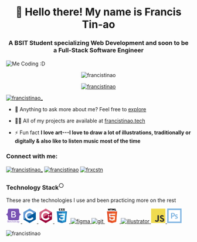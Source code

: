 <h1 align="center">👋 Hello there! My name is Francis Tin-ao</h1>
<h3 align="center">A BSIT Student specializing Web Development and soon to be a Full-Stack Software Engineer</h3>
<img align="center" alt="Me Coding :D" width="1000" src="https://uploads-ssl.webflow.com/5eab2bf18090600d143eb5d9/6077af2f2cf4c128dcea11c5_Saly-13.png">

<p align="center"> <img src="https://komarev.com/ghpvc/?username=francistinao&label=Profile%20views&color=0e75b6&style=flat" alt="francistinao" width="140"/> </p>

<p align="center"> <a href="https://github.com/ryo-ma/github-profile-trophy"><img src="https://github-profile-trophy.vercel.app/?username=francistinao" alt="francistinao" /></a> </p>

<p align="left"> <a href="https://twitter.com/francistinao_" target="blank"><img src="https://img.shields.io/twitter/follow/francistinao_?logo=twitter&style=for-the-badge" alt="francistinao_" /></a> </p>

- 💬 Anything to ask more about me? Feel free to [explore](gmail.com/franfra10j@gmail.com)

- 👨‍💻 All of my projects are available at [francistinao.tech](https://francistinao.tech)

- ⚡ Fun fact **I love art---I love to draw a lot of illustrations, traditionally or digitally & also like to listen music most of the time**

<h3 align="left">Connect with me:</h3>
<p align="left">
<a href="https://twitter.com/francistinao_" target="blank"><img align="center" src="https://raw.githubusercontent.com/rahuldkjain/github-profile-readme-generator/master/src/images/icons/Social/twitter.svg" alt="francistinao_" height="30" width="40" /></a>
<a href="https://linkedin.com/in/francis-tin-ao-10050412a/" target="blank"><img align="center" src="https://raw.githubusercontent.com/rahuldkjain/github-profile-readme-generator/master/src/images/icons/Social/linked-in-alt.svg" alt="francistinao" height="30" width="40" /></a>
<a href="https://fb.com/frncstnao" target="blank"><img align="center" src="https://raw.githubusercontent.com/rahuldkjain/github-profile-readme-generator/master/src/images/icons/Social/facebook.svg" alt="frxcstn" height="30" width="40" /></a>
</p>

<h3 align="left">Technology Stack<sup>⚪<sup></h3>
<p>These are the technologies I use and been practicing more on the rest<p>
<p align="left"> <a href="https://getbootstrap.com" target="_blank" rel="noreferrer"> <img src="https://raw.githubusercontent.com/devicons/devicon/master/icons/bootstrap/bootstrap-plain-wordmark.svg" alt="bootstrap" width="40" height="40"/> </a> <a href="https://www.cprogramming.com/" target="_blank" rel="noreferrer"> <img src="https://raw.githubusercontent.com/devicons/devicon/master/icons/c/c-original.svg" alt="c" width="40" height="40"/> </a> <a href="https://www.w3schools.com/cpp/" target="_blank" rel="noreferrer"> <img src="https://raw.githubusercontent.com/devicons/devicon/master/icons/cplusplus/cplusplus-original.svg" alt="cplusplus" width="40" height="40"/> </a> <a href="https://www.w3schools.com/css/" target="_blank" rel="noreferrer"> <img src="https://raw.githubusercontent.com/devicons/devicon/master/icons/css3/css3-original-wordmark.svg" alt="css3" width="40" height="40"/> </a> <a href="https://www.figma.com/" target="_blank" rel="noreferrer"> <img src="https://www.vectorlogo.zone/logos/figma/figma-icon.svg" alt="figma" width="40" height="40"/> </a> <a href="https://git-scm.com/" target="_blank" rel="noreferrer"> <img src="https://www.vectorlogo.zone/logos/git-scm/git-scm-icon.svg" alt="git" width="40" height="40"/> </a> <a href="https://www.w3.org/html/" target="_blank" rel="noreferrer"> <img src="https://raw.githubusercontent.com/devicons/devicon/master/icons/html5/html5-original-wordmark.svg" alt="html5" width="40" height="40"/> </a> <a href="https://www.adobe.com/in/products/illustrator.html" target="_blank" rel="noreferrer"> <img src="https://www.vectorlogo.zone/logos/adobe_illustrator/adobe_illustrator-icon.svg" alt="illustrator" width="40" height="40"/> </a> <a href="https://developer.mozilla.org/en-US/docs/Web/JavaScript" target="_blank" rel="noreferrer"> <img src="https://raw.githubusercontent.com/devicons/devicon/master/icons/javascript/javascript-original.svg" alt="javascript" width="40" height="40"/> </a> <a href="https://www.photoshop.com/en" target="_blank" rel="noreferrer"> <img src="https://raw.githubusercontent.com/devicons/devicon/master/icons/photoshop/photoshop-line.svg" alt="photoshop" width="40" height="40"/> </a> </p>


<p><img align="center" src="https://github-readme-stats.vercel.app/api/top-langs?username=francistinao&show_icons=true&locale=en&layout=compact" alt="francistinao" />
  
